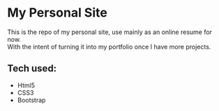 # My Personal Site
This is the repo of my personal site, use mainly as an online resume for now.  
With the intent of turning it into my portfolio once I have more projects.
## Tech used:
* Html5
* CSS3
* Bootstrap